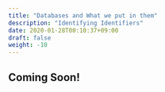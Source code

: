 ```yaml
---
title: "Databases and What we put in them"
description: "Identifying Identifiers"
date: 2020-01-28T00:10:37+09:00
draft: false
weight: -10
---
```


## Coming Soon!

